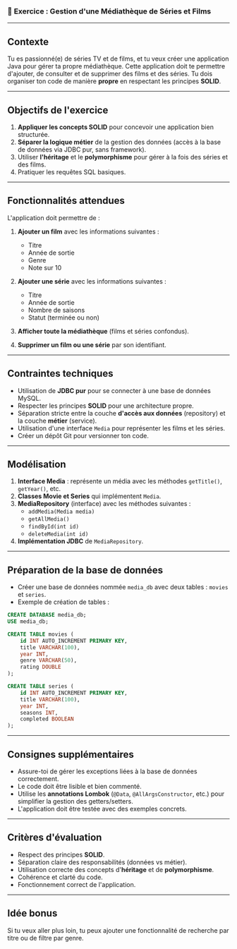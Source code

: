 ### 🎯 **Exercice : Gestion d'une Médiathèque de Séries et Films**

---

## **Contexte**
Tu es passionné(e) de séries TV et de films, et tu veux créer une application Java pour gérer ta propre médiathèque. Cette application doit te permettre d'ajouter, de consulter et de supprimer des films et des séries. Tu dois organiser ton code de manière **propre** en respectant les principes **SOLID**.

---

## **Objectifs de l'exercice**
1. **Appliquer les concepts SOLID** pour concevoir une application bien structurée.
2. **Séparer la logique métier** de la gestion des données (accès à la base de données via JDBC pur, sans framework).
3. Utiliser **l'héritage** et le **polymorphisme** pour gérer à la fois des séries et des films.
4. Pratiquer les requêtes SQL basiques.

---

## **Fonctionnalités attendues**
L'application doit permettre de :
1. **Ajouter un film** avec les informations suivantes :
    - Titre
    - Année de sortie
    - Genre
    - Note sur 10

2. **Ajouter une série** avec les informations suivantes :
    - Titre
    - Année de sortie
    - Nombre de saisons
    - Statut (terminée ou non)

3. **Afficher toute la médiathèque** (films et séries confondus).
4. **Supprimer un film ou une série** par son identifiant.

---

## **Contraintes techniques**
- Utilisation de **JDBC pur** pour se connecter à une base de données MySQL.
- Respecter les principes **SOLID** pour une architecture propre.
- Séparation stricte entre la couche **d'accès aux données** (repository) et la couche **métier** (service).
- Utilisation d'une interface `Media` pour représenter les films et les séries.
- Créer un dépôt Git pour versionner ton code.

---

## **Modélisation**
1. **Interface Media** : représente un média avec les méthodes `getTitle()`, `getYear()`, etc.
2. **Classes Movie et Series** qui implémentent `Media`.
3. **MediaRepository** (interface) avec les méthodes suivantes :
    - `addMedia(Media media)`
    - `getAllMedia()`
    - `findById(int id)`
    - `deleteMedia(int id)`
4. **Implémentation JDBC** de `MediaRepository`.

---

## **Préparation de la base de données**
- Créer une base de données nommée `media_db` avec deux tables : `movies` et `series`.
- Exemple de création de tables :

```sql
CREATE DATABASE media_db;
USE media_db;

CREATE TABLE movies (
    id INT AUTO_INCREMENT PRIMARY KEY,
    title VARCHAR(100),
    year INT,
    genre VARCHAR(50),
    rating DOUBLE
);

CREATE TABLE series (
    id INT AUTO_INCREMENT PRIMARY KEY,
    title VARCHAR(100),
    year INT,
    seasons INT,
    completed BOOLEAN
);
```

---

## **Consignes supplémentaires**
- Assure-toi de gérer les exceptions liées à la base de données correctement.
- Le code doit être lisible et bien commenté.
- Utilise les **annotations Lombok** (`@Data`, `@AllArgsConstructor`, etc.) pour simplifier la gestion des getters/setters.
- L'application doit être testée avec des exemples concrets.

---

## **Critères d'évaluation**
- Respect des principes **SOLID**.
- Séparation claire des responsabilités (données vs métier).
- Utilisation correcte des concepts d'**héritage** et de **polymorphisme**.
- Cohérence et clarté du code.
- Fonctionnement correct de l'application.

---

## **Idée bonus**
Si tu veux aller plus loin, tu peux ajouter une fonctionnalité de recherche par titre ou de filtre par genre.
